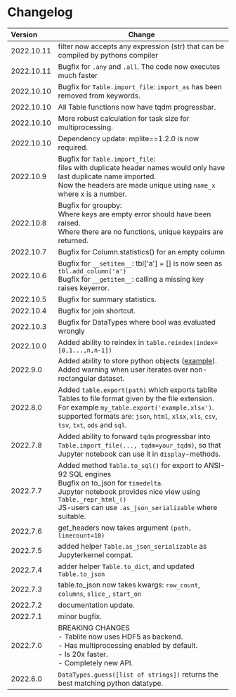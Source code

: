 # Changelog

| Version    | Change                                              |
|:-----------|-----------------------------------------------------|
| 2022.10.11 | filter now accepts any expression (str) that can be compiled by pythons compiler |
| 2022.10.11 | Bugfix for `.any` and `.all`. The code now executes much faster|
| 2022.10.10 | Bugfix for `Table.import_file`: `import_as` has been removed from keywords.|
| 2022.10.10 | All Table functions now have tqdm progressbar. |
| 2022.10.10 | More robust calculation for task size for multiprocessing. |
| 2022.10.10 | Dependency update: mplite==1.2.0 is now required. |
| 2022.10.9 | Bugfix for `Table.import_file`: <br>files with duplicate header names would only have last duplicate name imported.<br>Now the headers are made unique using `name_x` where x is a number.|
| 2022.10.8 | Bugfix for groupby: <br>Where keys are empty error should have been raised.<br>Where there are no functions, unique keypairs are returned.|
| 2022.10.7 | Bugfix for Column.statistics() for an empty column |
| 2022.10.6 | Bugfix for `__setitem__`: tbl['a'] = [] is now seen as `tbl.add_column('a')`<br>Bugfix for `__getitem__`: calling a missing key raises keyerror. |
| 2022.10.5 | Bugfix for summary statistics. |
| 2022.10.4 | Bugfix for join shortcut. |
| 2022.10.3 | Bugfix for DataTypes where bool was evaluated wrongly |
| 2022.10.0 | Added ability to reindex in `table.reindex(index=[0,1...,n,n-1])` |
| 2022.9.0 | Added ability to store python objects ([example](https://github.com/root-11/tablite/blob/master/tests/test_api_basics.py#L111)).<br>Added warning when user iterates over non-rectangular dataset.|
| 2022.8.0 | Added `table.export(path)` which exports tablite Tables to file format given by the file extension. For example `my_table.export('example.xlsx')`.<br>supported formats are: `json`, `html`, `xlsx`, `xls`, `csv`, `tsv`, `txt`, `ods` and `sql`.| 
| 2022.7.8 | Added ability to forward `tqdm` progressbar into `Table.import_file(..., tqdm=your_tqdm)`, so that Jupyter notebook can use it in `display`-methods. |
| 2022.7.7 | Added method `Table.to_sql()` for export to ANSI-92 SQL engines<br>Bugfix on to_json for `timedelta`. <br>Jupyter notebook provides nice view using `Table._repr_html_()` <br>JS-users can use `.as_json_serializable` where suitable. |
| 2022.7.6 | get_headers now takes argument `(path, linecount=10)` |
| 2022.7.5 | added helper `Table.as_json_serializable` as Jupyterkernel compat. |
| 2022.7.4 | adder helper `Table.to_dict`, and updated `Table.to_json` |
| 2022.7.3 | table.to_json now takes kwargs: `row_count`, `columns`, `slice_`, `start_on` |
| 2022.7.2 | documentation update. |
| 2022.7.1 | minor bugfix. |
| 2022.7.0 | BREAKING CHANGES<br>- Tablite now uses HDF5 as backend. <br>- Has multiprocessing enabled by default. <br>- Is 20x faster. <br>- Completely new API. |
| 2022.6.0 | `DataTypes.guess([list of strings])` returns the best matching python datatype. |